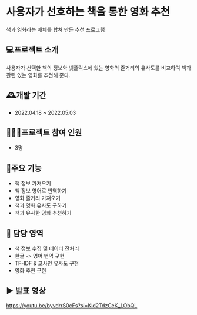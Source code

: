 # 사용자가 선호하는 책을 통한 영화 추천
책과 영화라는 매체를 합쳐 만든 추천 프로그램

## 💻프로젝트 소개
사용자가 선택한 책의 정보와 넷플릭스에 있는 영화의 줄거리의 유사도를 비교하여 책과 관련 있는 영화를 추천해 준다.

## 🕰️개발 기간
* 2022.04.18 ~ 2022.05.03

## 🧑‍🤝‍🧑프로젝트 참여 인원
* 3명

## 📌주요 기능
* 책 정보 가져오기
* 책 정보 영어로 번역하기
* 영화 줄거리 가져오기
* 책과 영화 유사도 구하기
* 책과 유사한 영화 추천하기

## 🙋 담당 영역
* 책 정보 수집 및 데이터 전처리
* 한글 -> 영어 번역 구현
* TF-IDF & 코사인 유사도 구현
* 영화 추천 구현

## ▶️ 발표 영상
https://youtu.be/byvdrrS0cFs?si=Kld2TdzCeK_LObQL
